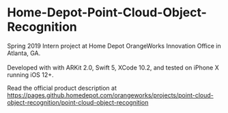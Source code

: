 # Home-Depot-Point-Cloud-Object-Recognition
Spring 2019 Intern project at Home Depot OrangeWorks Innovation Office in Atlanta, GA. <br> <br>
Developed with with ARKit 2.0, Swift 5, XCode 10.2, and tested on iPhone X running iOS 12+.

Read the official product description at
https://pages.github.homedepot.com/orangeworks/projects/point-cloud-object-recognition/point-cloud-object-recognition
